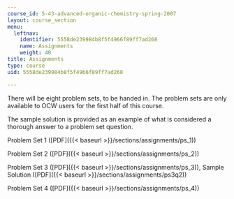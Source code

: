 ```yaml
---
course_id: 5-43-advanced-organic-chemistry-spring-2007
layout: course_section
menu:
  leftnav:
    identifier: 5558de239984b8f5f4966f89ff7ad268
    name: Assignments
    weight: 40
title: Assignments
type: course
uid: 5558de239984b8f5f4966f89ff7ad268

---
```


There will be eight problem sets, to be handed in. The problem sets are only available to OCW users for the first half of this course.

The sample solution is provided as an example of what is considered a thorough answer to a problem set question.

Problem Set 1 ([PDF]({{< baseurl >}}/sections/assignments/ps_1))

Problem Set 2 ([PDF]({{< baseurl >}}/sections/assignments/ps_2))

Problem Set 3 ([PDF]({{< baseurl >}}/sections/assignments/ps_3)), Sample Solution ([PDF]({{< baseurl >}}/sections/assignments/ps3q2))

Problem Set 4 ([PDF]({{< baseurl >}}/sections/assignments/ps_4))